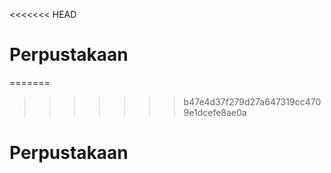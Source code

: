 <<<<<<< HEAD
# Perpustakaan
=======

>>>>>>> b47e4d37f279d27a647319cc4709e1dcefe8ae0a
# Perpustakaan
